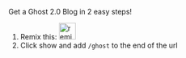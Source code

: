 Get a Ghost 2.0 Blog in 2 easy steps!
1. Remix this: <a href="https://glitch.com/edit/#!/remix/ghost-2">  <img src="https://cdn.glitch.com/2bdfb3f8-05ef-4035-a06e-2043962a3a13%2Fremix%402x.png?1513093958726" alt="remix button" aria-label="remix" height="33"></a>
2. Click show and add `/ghost` to the end of the url